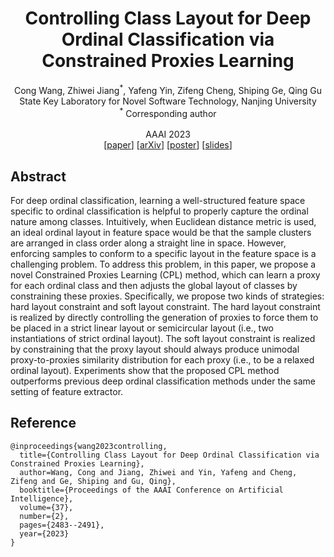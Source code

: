 <div align="center">
<h1> Controlling Class Layout for Deep Ordinal Classification via Constrained Proxies Learning
</center> <br> <center> </h1>

<p align="center">
Cong Wang, Zhiwei Jiang<sup>*</sup>, Yafeng Yin, Zifeng Cheng, Shiping Ge, Qing Gu
<br>
State Key Laboratory for Novel Software Technology, Nanjing University
<br>
<sup>*</sup> Corresponding author
<br><br>
AAAI 2023<br>
[<a href="https://doi.org/10.1016/j.cageo.2021.104912" target="_blank">paper</a>]
[<a href="https://doi.org/10.48550/arXiv.2303.00396" target="_blank">arXiv</a>]
[<a href="https://tenvence.github.io/files/cpl-poster.pdf" target="_blank">poster</a>] 
[<a href="https://tenvence.github.io/files/cpl-slides.pdf" target="_blank">slides</a>]
<br>
</div>

## Abstract

For deep ordinal classification, learning a well-structured feature space specific to ordinal classification is helpful to properly capture the ordinal nature among classes. Intuitively, when Euclidean distance metric is used, an ideal ordinal layout in feature space would be that the sample clusters are arranged in class order along a straight line in space. However, enforcing samples to conform to a specific layout in the feature space is a challenging problem. To address this problem, in this paper, we propose a novel Constrained Proxies Learning (CPL) method, which can learn a proxy for each ordinal class and then adjusts the global layout of classes by constraining these proxies. Specifically, we propose two kinds of strategies: hard layout constraint and soft layout constraint. The hard layout constraint is realized by directly controlling the generation of proxies to force them to be placed in a strict linear layout or semicircular layout (i.e., two instantiations of strict ordinal layout). The soft layout constraint is realized by constraining that the proxy layout should always produce unimodal proxy-to-proxies similarity distribution for each proxy (i.e., to be a relaxed ordinal layout). Experiments show that the proposed CPL method outperforms previous deep ordinal classification methods under the same setting of feature extractor.

## Reference
```
@inproceedings{wang2023controlling,
  title={Controlling Class Layout for Deep Ordinal Classification via Constrained Proxies Learning},
  author=Wang, Cong and Jiang, Zhiwei and Yin, Yafeng and Cheng, Zifeng and Ge, Shiping and Gu, Qing},
  booktitle={Proceedings of the AAAI Conference on Artificial Intelligence},
  volume={37},
  number={2},
  pages={2483--2491},
  year={2023}
}
```
